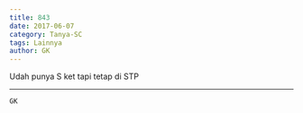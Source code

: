 ```yaml
---
title: 843
date: 2017-06-07
category: Tanya-SC
tags: Lainnya
author: GK
---
```


Udah punya S ket tapi tetap di STP

---



`GK`
